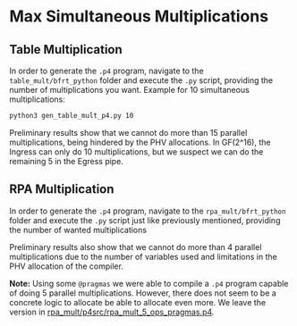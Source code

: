 # Max Simultaneous Multiplications

## Table Multiplication

In order to generate the `.p4` program, navigate to the `table_mult/bfrt_python` folder and execute the `.py` script, providing the number of multiplications you want. Example for 10 simultaneous multiplications:

```bash
python3 gen_table_mult_p4.py 10
```

Preliminary results show that we cannot do more than 15 parallel multiplications, being hindered by the PHV allocations. In GF(2^16), the Ingress can only do 10 multiplications, but we suspect we can do the remaining 5 in the Egress pipe.

## RPA Multiplication

In order to generate the `.p4` program, navigate to the `rpa_mult/bfrt_python` folder and execute the `.py` script just like previously mentioned, providing the number of wanted multiplications

Preliminary results also show that we cannot do more than 4 parallel multiplications due to the number of variables used and limitations in the PHV allocation of the compiler.

**Note:** Using some `@pragmas` we were able to compile a `.p4` program capable of doing 5 parallel multiplications. However, there does not seem to be a concrete logic to allocate be able to allocate even more. We leave the version in [rpa_mult/p4src/rpa_mult_5_ops_pragmas.p4](./rpa_mult/p4src/rpa_mult_5_ops_pragmas.p4).
